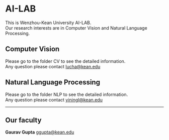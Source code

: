 # AI-LAB
This is Wenzhou-Kean University AI-LAB. \
Our research interests are in Computer Vision and Natural Language Processing. 
## Computer Vision
Please go to the folder CV to see the detailed information. \
Any question please contact lucha@kean.edu 
## Natural Language Processing
Please go to the folder NLP to see the detailed information. \
Any question please contact yiningl@kean.edu

---
## Our faculty
**Gaurav Gupta** ggupta@kean.edu



